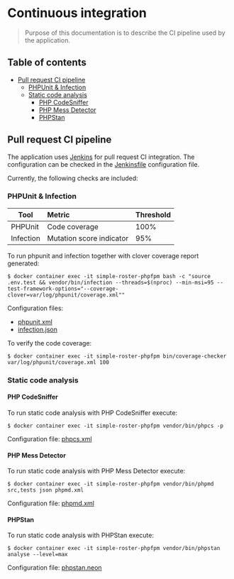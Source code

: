 # Continuous integration

> Purpose of this documentation is to describe the CI pipeline used by the application.

## Table of contents

- [Pull request CI pipeline](#pull-request-ci-pipeline)
    - [PHPUnit & Infection](#phpunit--infection)
    - [Static code analysis](#static-code-analysis)
        - [PHP CodeSniffer](#php-codesniffer)
        - [PHP Mess Detector](#php-mess-detector)
        - [PHPStan](#phpstan)

## Pull request CI pipeline

The application uses [Jenkins](https://www.jenkins.io/) for pull request CI integration. The configuration can be checked
in the [Jenkinsfile](../.Jenkinsfile) configuration file.

Currently, the following checks are included:

### PHPUnit & Infection

| Tool      | Metric                   | Threshold |
| --------- |:-------------------------|:----------|
| PHPUnit   | Code coverage            | 100%      |
| Infection | Mutation score indicator | 95%       |

To run phpunit and infection together with clover coverage report generated:

```shell script
$ docker container exec -it simple-roster-phpfpm bash -c "source .env.test && vendor/bin/infection --threads=$(nproc) --min-msi=95 --test-framework-options="--coverage-clover=var/log/phpunit/coverage.xml""
```

Configuration files:
 
- [phpunit.xml](../phpunit.xml.dist)
- [infection.json](../infection.json)

To verify the code coverage:

```shell script
$ docker container exec -it simple-roster-phpfpm bin/coverage-checker var/log/phpunit/coverage.xml 100
```

### Static code analysis

#### PHP CodeSniffer

To run static code analysis with PHP CodeSniffer execute:

```shell script
$ docker container exec -it simple-roster-phpfpm vendor/bin/phpcs -p
```

Configuration file: [phpcs.xml](../phpcs.xml)

#### PHP Mess Detector

To run static code analysis with PHP Mess Detector execute:

```shell script
$ docker container exec -it simple-roster-phpfpm vendor/bin/phpmd src,tests json phpmd.xml
```

Configuration file: [phpmd.xml](../phpmd.xml)

#### PHPStan 

To run static code analysis with PHPStan execute:

```shell script
$ docker container exec -it simple-roster-phpfpm vendor/bin/phpstan analyse --level=max
```

Configuration file: [phpstan.neon](../phpstan.neon)
